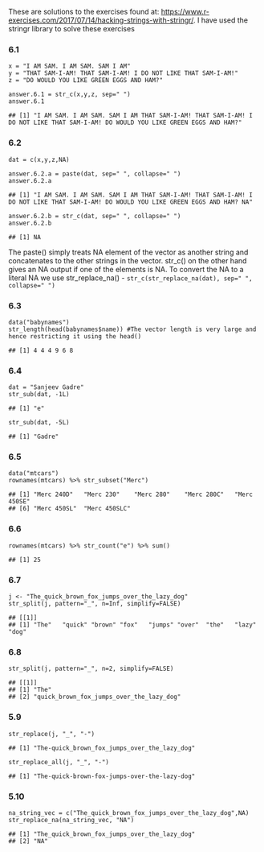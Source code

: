 These are solutions to the exercises found at:
<https://www.r-exercises.com/2017/07/14/hacking-strings-with-stringr/>.
I have used the stringr library to solve these exercises

### 6.1

    x = "I AM SAM. I AM SAM. SAM I AM"
    y = "THAT SAM-I-AM! THAT SAM-I-AM! I DO NOT LIKE THAT SAM-I-AM!"
    z = "DO WOULD YOU LIKE GREEN EGGS AND HAM?"

    answer.6.1 = str_c(x,y,z, sep=" ")
    answer.6.1

    ## [1] "I AM SAM. I AM SAM. SAM I AM THAT SAM-I-AM! THAT SAM-I-AM! I DO NOT LIKE THAT SAM-I-AM! DO WOULD YOU LIKE GREEN EGGS AND HAM?"

### 6.2

    dat = c(x,y,z,NA)

    answer.6.2.a = paste(dat, sep=" ", collapse=" ")
    answer.6.2.a

    ## [1] "I AM SAM. I AM SAM. SAM I AM THAT SAM-I-AM! THAT SAM-I-AM! I DO NOT LIKE THAT SAM-I-AM! DO WOULD YOU LIKE GREEN EGGS AND HAM? NA"

    answer.6.2.b = str_c(dat, sep=" ", collapse=" ")
    answer.6.2.b

    ## [1] NA

The paste() simply treats NA element of the vector as another string and
concatenates to the other strings in the vector. str\_c() on the other
hand gives an NA output if one of the elements is NA. To convert the NA
to a literal NA we use str\_replace\_na() -
`str_c(str_replace_na(dat), sep=" ", collapse=" ")`

### 6.3

    data("babynames")
    str_length(head(babynames$name)) #The vector length is very large and hence restricting it using the head()

    ## [1] 4 4 4 9 6 8

### 6.4

    dat = "Sanjeev Gadre"
    str_sub(dat, -1L)

    ## [1] "e"

    str_sub(dat, -5L)

    ## [1] "Gadre"

### 6.5

    data("mtcars")
    rownames(mtcars) %>% str_subset("Merc")

    ## [1] "Merc 240D"   "Merc 230"    "Merc 280"    "Merc 280C"   "Merc 450SE" 
    ## [6] "Merc 450SL"  "Merc 450SLC"

### 6.6

    rownames(mtcars) %>% str_count("e") %>% sum()

    ## [1] 25

### 6.7

    j <- "The_quick_brown_fox_jumps_over_the_lazy_dog"
    str_split(j, pattern="_", n=Inf, simplify=FALSE)

    ## [[1]]
    ## [1] "The"   "quick" "brown" "fox"   "jumps" "over"  "the"   "lazy"  "dog"

### 6.8

    str_split(j, pattern="_", n=2, simplify=FALSE)

    ## [[1]]
    ## [1] "The"                                    
    ## [2] "quick_brown_fox_jumps_over_the_lazy_dog"

### 5.9

    str_replace(j, "_", "-")

    ## [1] "The-quick_brown_fox_jumps_over_the_lazy_dog"

    str_replace_all(j, "_", "-")

    ## [1] "The-quick-brown-fox-jumps-over-the-lazy-dog"

### 5.10

    na_string_vec = c("The_quick_brown_fox_jumps_over_the_lazy_dog",NA)
    str_replace_na(na_string_vec, "NA")

    ## [1] "The_quick_brown_fox_jumps_over_the_lazy_dog"
    ## [2] "NA"
